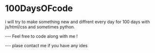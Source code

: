 # 100DaysOFcode
i will try to make something new and diffrent every day for 100 days with js/html/css and sometimes python. 

--- Feel free to code along with me ! 

--- plase contact me if you have any ides  

